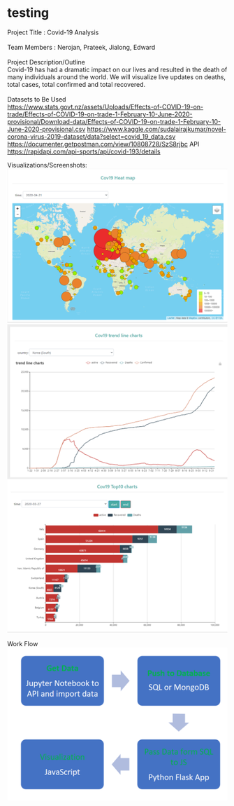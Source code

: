 # testing

Project Title : Covid-19 Analysis  <br/>
<br/>
Team Members : Nerojan, Prateek, Jialong, Edward <br/>
<br/>
Project Description/Outline
<br/>
Covid-19 has had a dramatic impact on our lives and resulted in the death of many individuals around the world. We will visualize live updates on deaths, total cases, total confirmed and total recovered.<br/>
<br/>
Datasets to Be Used<br/>
https://www.stats.govt.nz/assets/Uploads/Effects-of-COVID-19-on-trade/Effects-of-COVID-19-on-trade-1-February-10-June-2020-provisional/Download-data/Effects-of-COVID-19-on-trade-1-February-10-June-2020-provisional.csv
https://www.kaggle.com/sudalairajkumar/novel-corona-virus-2019-dataset/data?select=covid_19_data.csv
https://documenter.getpostman.com/view/10808728/SzS8rjbc
API
https://rapidapi.com/api-sports/api/covid-193/details

Visualizations/Screenshots:
![Image of Heatmap](project_work_2_dynamic_visualization/images/worldheatmap.png)
![SunburstChart](project_work_2_dynamic_visualization/images/trendline.png)
![trendline](project_work_2_dynamic_visualization/images/top10.png)

Work Flow
![workflow](project_work_2_dynamic_visualization/images/flowchart.png)
